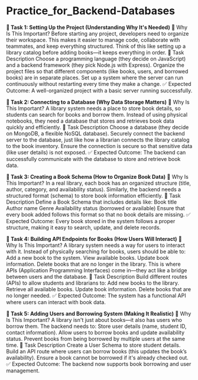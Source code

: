 # Practice_for_Backend-Databases



**🎯 Task 1: Setting Up the Project (Understanding Why It's Needed)**
📖 Why Is This Important?
Before starting any project, developers need to organize their workspace. This makes it easier to manage code, collaborate with teammates, and keep everything structured. Think of this like setting up a library catalog before adding books—it keeps everything in order.
📌 Task Description
Choose a programming language (they decide on JavaScript) and a backend framework (they pick Node.js with Express).
Organize the project files so that different components (like books, users, and borrowed books) are in separate places.
Set up a system where the server can run continuously without restarting every time they make a change.
✅ Expected Outcome: A well-organized project with a basic server running successfully.

**🎯 Task 2: Connecting to a Database (Why Data Storage Matters)**
📖 Why Is This Important?
A library system needs a place to store book details, so students can search for books and borrow them. Instead of using physical notebooks, they need a database that stores and retrieves book data quickly and efficiently.
📌 Task Description
Choose a database (they decide on MongoDB, a flexible NoSQL database).
Securely connect the backend server to the database, just like how a librarian connects the library catalog to the book inventory.
Ensure the connection is secure so that sensitive data (like user details) is not exposed.
✅ Expected Outcome: The backend can successfully communicate with the database to store and retrieve book data.

**🎯 Task 3: Creating a Book Schema (How to Organize Book Data)**
📖 Why Is This Important?
In a real library, each book has an organized structure (title, author, category, and availability status). Similarly, the backend needs a structured format (schema) to store book information efficiently.
📌 Task Description
Define a Book Schema that includes details like:
Book title
Author name
Genre
Availability status (borrowed or available)
Ensure that every book added follows this format so that no book details are missing.
✅ Expected Outcome: Every book stored in the system follows a proper structure, making it easy to search, update, and delete records.

**🎯 Task 4: Building API Endpoints for Books (How Users Will Interact)**
📖 Why Is This Important?
A library system needs a way for users to interact with it. Instead of physically searching for books, users should be able to:
Add a new book to the system.
View available books.
Update book information.
Delete books that are no longer in the library.
This is where APIs (Application Programming Interfaces) come in—they act like a bridge between users and the database.
📌 Task Description
Build different routes (APIs) to allow students and librarians to:
Add new books to the library.
Retrieve all available books.
Update book information.
Delete books that are no longer needed.
✅ Expected Outcome: The system has a functional API where users can interact with book data.

**🎯 Task 5: Adding Users and Borrowing System (Making It Realistic)**
📖 Why Is This Important?
A library isn't just about books—it also has users who borrow them. The backend needs to:
Store user details (name, student ID, contact information).
Allow users to borrow books and update availability status.
Prevent books from being borrowed by multiple users at the same time.
📌 Task Description
Create a User Schema to store student details.
Build an API route where users can borrow books (this updates the book’s availability).
Ensure a book cannot be borrowed if it's already checked out.
✅ Expected Outcome: The backend now supports book borrowing and user management.
